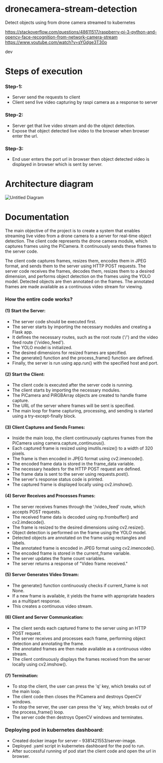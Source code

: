 # dronecamera-stream-detection
Detect objects using from drone camera streamed to kubernetes

https://stackoverflow.com/questions/48611517/raspberry-pi-3-python-and-opencv-face-recognition-from-network-camera-stream
https://www.youtube.com/watch?v=sYGdge3T30o

dev
# Steps of execution
### Step-1:
- Server send the requests to client
- Client send live video capturing by raspi camera as a response to server
### Step-2:
- Server get that live video stream and do the object detection.
- Expose that object detected live video to the browser when browser enter the url.
### Step-3:
- End user enters the port url in browser then object detected video is displayed in browser which is sent by server.
# Architecture diagram

![Untitled Diagram](https://github.com/TiHAN-Hyderabad/dronecamera-stream-detection/assets/94279266/c34ce4f9-2a8d-4b17-8f0b-27be77b86e8c)


# Documentation

The main objective of the project is to create a system that enables streaming live video from a drone camera to a server for real-time object detection. The client code represents the drone camera module, which captures frames using the PiCamera. It continuously sends these frames to the server code.

The client code captures frames, resizes them, encodes them in JPEG format, and sends them to the server using HTTP POST requests. The server code receives the frames, decodes them, resizes them to a desired dimension, and performs object detection on the frames using the YOLO model. Detected objects are then annotated on the frames. The annotated frames are made available as a continuous video stream for viewing.

### How the entire code works?
#### (1) Start the Server:
* The server code should be executed first.
* The server starts by importing the necessary modules and creating a Flask app.
* It defines the necessary routes, such as the root route ('/') and the video feed route ('/video_feed').
* The YOLO model is initialized.
* The desired dimensions for resized frames are specified.
* The generate() function and the process_frame() function are defined.
* Finally, the server is run using app.run() with the specified host and port.
#### (2) Start the Client:
* The client code is executed after the server code is running.
* The client starts by importing the necessary modules.
* The PiCamera and PiRGBArray objects are created to handle frame capture.
* The URL of the server where frames will be sent is specified.
* The main loop for frame capturing, processing, and sending is started using a try-except-finally block.
#### (3) Client Captures and Sends Frames:
* Inside the main loop, the client continuously captures frames from the PiCamera using camera.capture_continuous().
* Each captured frame is resized using imutils.resize() to a width of 320 pixels.
* The frame is then encoded in JPEG format using cv2.imencode().
* The encoded frame data is stored in the frame_data variable.
* The necessary headers for the HTTP POST request are defined.
* The frame data is sent to the server using requests.post().
* The server's response status code is printed.
* The captured frame is displayed locally using cv2.imshow().
#### (4) Server Receives and Processes Frames:
* The server receives frames through the '/video_feed' route, which accepts POST requests.
* The received frame data is decoded using np.frombuffer() and cv2.imdecode().
* The frame is resized to the desired dimensions using cv2.resize().
* Object detection is performed on the frame using the YOLO model.
* Detected objects are annotated on the frame using rectangles and labels.
* The annotated frame is encoded in JPEG format using cv2.imencode().
* The encoded frame is stored in the current_frame variable.
* The server updates the frame count variables.
* The server returns a response of "Video frame received."
#### (5) Server Generates Video Stream:
* The generate() function continuously checks if current_frame is not None.
* If a new frame is available, it yields the frame with appropriate headers as a multipart response.
* This creates a continuous video stream.
#### (6) Client and Server Communication:
* The client sends each captured frame to the server using an HTTP POST request.
* The server receives and processes each frame, performing object detection and annotating the frame.
* The annotated frames are then made available as a continuous video stream.
* The client continuously displays the frames received from the server locally using cv2.imshow().
#### (7) Termination:
* To stop the client, the user can press the 'q' key, which breaks out of the main loop.
* The client code then closes the PiCamera and destroys OpenCV windows.
* To stop the server, the user can press the 'q' key, which breaks out of the process_frame() loop.
* The server code then destroys OpenCV windows and terminates.

### Deploying pod in kubernetes dashboard:
* Created docker image for server – 9381421553/server-image.
* Deployed .yaml script in kubernetes dashboard for the pod to run.
* After successful running of pod start the client code and open the url in browser.

